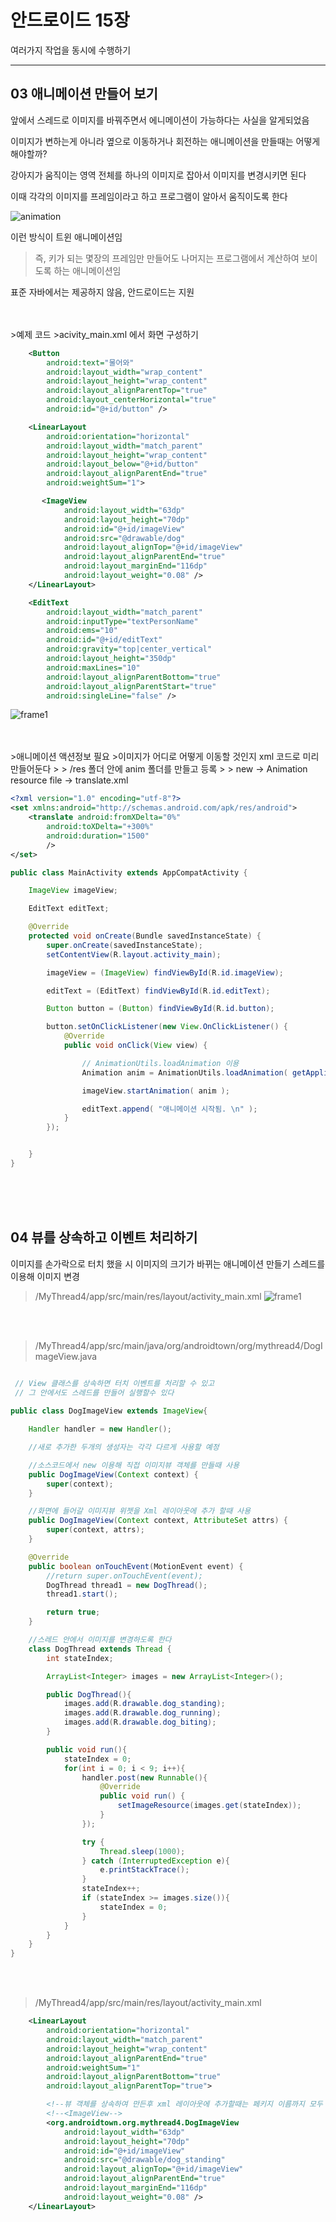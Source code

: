 # 안드로이드 15장 

   여러가지 작업을 동시에 수행하기

* * *

## 03 애니메이션 만들어 보기

앞에서 스레드로 이미지를 바꿔주면서 에니메이션이 가능하다는 사실을 알게되었음

이미지가 변하는게 아니라 옆으로 이동하거나 회전하는 애니메이션을 만들때는 어떻게 해야할까?

강아지가 움직이는 영역 전체를 하나의 이미지로 잡아서 이미지를 변경시키면 된다

이때 각각의 이미지를 프레임이라고 하고 프로그램이 알아서 움직이도록 한다

![animation](https://github.com/misarm/android-project15/blob/master/ani.png?raw=true)

이런 방식이 트윈 애니메이션임

> 즉, 키가 되는 몇장의 프레임만 만들어도 나머지는 프로그램에서 계산하여 보이도록 하는 애니메이션임

표준 자바에서는 제공하지 않음, 안드로이드는 지원


<br>
<br>
>예제 코드
>acivity_main.xml 에서 화면 구성하기

```xml
    <Button
        android:text="물어와"
        android:layout_width="wrap_content"
        android:layout_height="wrap_content"
        android:layout_alignParentTop="true"
        android:layout_centerHorizontal="true"
        android:id="@+id/button" />

    <LinearLayout
        android:orientation="horizontal"
        android:layout_width="match_parent"
        android:layout_height="wrap_content"
        android:layout_below="@+id/button"
        android:layout_alignParentEnd="true"
        android:weightSum="1">

       <ImageView
            android:layout_width="63dp"
            android:layout_height="70dp"
            android:id="@+id/imageView"
            android:src="@drawable/dog"
            android:layout_alignTop="@+id/imageView"
            android:layout_alignParentEnd="true"
            android:layout_marginEnd="116dp"
            android:layout_weight="0.08" />
    </LinearLayout>

    <EditText
        android:layout_width="match_parent"
        android:inputType="textPersonName"
        android:ems="10"
        android:id="@+id/editText"
        android:gravity="top|center_vertical"
        android:layout_height="350dp"
        android:maxLines="10"
        android:layout_alignParentBottom="true"
        android:layout_alignParentStart="true"
        android:singleLine="false" />
```

![frame1](https://github.com/misarm/android-project15/blob/master/frame1.png?raw=true)



<br>
<br>
>애니메이션 액션정보 필요
>이미지가 어디로 어떻게 이동할 것인지 xml 코드로 미리 만들어둔다
>
> /res 폴더 안에 anim 폴더를 만들고 등록
>
> new -> Animation resource file -> translate.xml

```xml
<?xml version="1.0" encoding="utf-8"?>
<set xmlns:android="http://schemas.android.com/apk/res/android">
    <translate android:fromXDelta="0%"
        android:toXDelta="+300%"
        android:duration="1500"
        />
</set>
```

```java
public class MainActivity extends AppCompatActivity {

    ImageView imageView;

    EditText editText;

    @Override
    protected void onCreate(Bundle savedInstanceState) {
        super.onCreate(savedInstanceState);
        setContentView(R.layout.activity_main);

        imageView = (ImageView) findViewById(R.id.imageView);

        editText = (EditText) findViewById(R.id.editText);

        Button button = (Button) findViewById(R.id.button);

        button.setOnClickListener(new View.OnClickListener() {
            @Override
            public void onClick(View view) {

                // AnimationUtils.loadAnimation 이용
                Animation anim = AnimationUtils.loadAnimation( getApplicationContext(), R.anim.translate );

                imageView.startAnimation( anim );

                editText.append( "애니메이션 시작됨. \n" );
            }
        });


    }
}
```

<br>
<br>
<br>

## 04 뷰를 상속하고 이벤트 처리하기

이미지를 손가락으로 터치 했을 시 이미지의 크기가 바뀌는 애니메이션 만들기
스레드를 이용해 이미지 변경


> /MyThread4/app/src/main/res/layout/activity_main.xml
> ![frame1](https://github.com/misarm/android-project15/blob/master/frame2.png?raw=true)


<br>
<br>

> /MyThread4/app/src/main/java/org/androidtown/org/mythread4/DogImageView.java

```java

 // View 클래스를 상속하면 터치 이벤트를 처리할 수 있고
 // 그 안에서도 스레드를 만들어 실행할수 있다
    
public class DogImageView extends ImageView{

    Handler handler = new Handler();

    //새로 추가한 두개의 생성자는 각각 다르게 사용할 예정

    //소스코드에서 new 이용해 직접 이미지뷰 객체를 만들때 사용
    public DogImageView(Context context) {
        super(context);
    }

    //화면에 들어갈 이미지뷰 위젯을 Xml 레이아웃에 추가 할때 사용
    public DogImageView(Context context, AttributeSet attrs) {
        super(context, attrs);
    }

    @Override
    public boolean onTouchEvent(MotionEvent event) {
        //return super.onTouchEvent(event);
        DogThread thread1 = new DogThread();
        thread1.start();

        return true;
    }

    //스레드 안에서 이미지를 변경하도록 한다
    class DogThread extends Thread {
        int stateIndex;

        ArrayList<Integer> images = new ArrayList<Integer>();

        public DogThread(){
            images.add(R.drawable.dog_standing);
            images.add(R.drawable.dog_running);
            images.add(R.drawable.dog_biting);
        }

        public void run(){
            stateIndex = 0;
            for(int i = 0; i < 9; i++){
                handler.post(new Runnable(){
                    @Override
                    public void run() {
                        setImageResource(images.get(stateIndex));
                    }
                });

                try {
                    Thread.sleep(1000);
                } catch (InterruptedException e){
                    e.printStackTrace();
                }
                stateIndex++;
                if (stateIndex >= images.size()){
                    stateIndex = 0;
                }
            }
        }
    }
}
```

<br>
<br>

> /MyThread4/app/src/main/res/layout/activity_main.xml

```xml
    <LinearLayout
        android:orientation="horizontal"
        android:layout_width="match_parent"
        android:layout_height="wrap_content"
        android:layout_alignParentEnd="true"
        android:weightSum="1"
        android:layout_alignParentBottom="true"
        android:layout_alignParentTop="true">

        <!--뷰 객체를 상속하여 만든후 xml 레이아웃에 추가할때는 페키지 이름까지 모두 써준다-->
        <!--<ImageView-->
        <org.androidtown.org.mythread4.DogImageView
            android:layout_width="63dp"
            android:layout_height="70dp"
            android:id="@+id/imageView"
            android:src="@drawable/dog_standing"
            android:layout_alignTop="@+id/imageView"
            android:layout_alignParentEnd="true"
            android:layout_marginEnd="116dp"
            android:layout_weight="0.08" />
    </LinearLayout>
```


